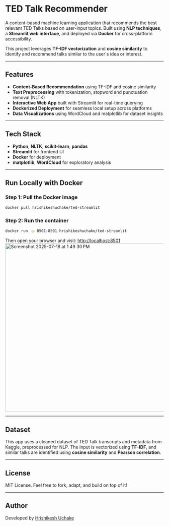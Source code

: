 # TED Talk Recommender

A content-based machine learning application that recommends the best relevant TED Talks based on user-input topics. Built using **NLP techniques**, a **Streamlit web interface**, and deployed via **Docker** for cross-platform accessibility.

This project leverages **TF-IDF vectorization** and **cosine similarity** to identify and recommend talks similar to the user's idea or interest.

---

## Features

-  **Content-Based Recommendation** using TF-IDF and cosine similarity
-  **Text Preprocessing** with tokenization, stopword and punctuation removal (NLTK)
-  **Interactive Web App** built with Streamlit for real-time querying
-  **Dockerized Deployment** for seamless local setup across platforms
-  **Data Visualizations** using WordCloud and matplotlib for dataset insights

---

## Tech Stack

- **Python**, **NLTK**, **scikit-learn**, **pandas**
- **Streamlit** for frontend UI
- **Docker** for deployment
- **matplotlib**, **WordCloud** for exploratory analysis

---

## Run Locally with Docker

### Step 1: Pull the Docker image

```bash
docker pull hrishikeshuchake/ted-streamlit
````

### Step 2: Run the container

```bash
docker run -p 8501:8501 hrishikeshuchake/ted-streamlit
```

Then open your browser and visit: [http://localhost:8501](http://localhost:8501)
<img width="1920" height="534" alt="Screenshot 2025-07-18 at 1 49 30 PM" src="https://github.com/user-attachments/assets/1edf2904-9a0a-4873-ab9e-c7a5f714bd15" />

---

## Dataset

This app uses a cleaned dataset of TED Talk transcripts and metadata from Kaggle, preprocessed for NLP. The input is vectorized using **TF-IDF**, and similar talks are identified using **cosine similarity** and **Pearson correlation**.

---


## License

MIT License. Feel free to fork, adapt, and build on top of it!

---

## Author

Developed by [Hrishikesh Uchake](https://github.com/HrishikeshUchake)


